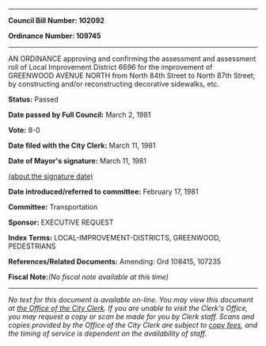 

********

**Council Bill Number: 102092**
   
**Ordinance Number: 109745**
********

 AN ORDINANCE approving and confirming the assessment and assessment roll of Local Improvement District 6696 for the improvement of GREENWOOD AVENUE NORTH from North 84th Street to North 87th Street; by constructing and/or reconstructing decorative sidewalks, etc.

**Status:** Passed
   
**Date passed by Full Council:** March 2, 1981
   
**Vote:** 8-0
   
**Date filed with the City Clerk:** March 11, 1981
   
**Date of Mayor's signature:** March 11, 1981
   
[(about the signature date)](/~public/approvaldate.htm)
   
   
   
**Date introduced/referred to committee:** February 17, 1981
   
**Committee:** Transportation
   
**Sponsor:** EXECUTIVE REQUEST
   
   
**Index Terms:** LOCAL-IMPROVEMENT-DISTRICTS, GREENWOOD, PEDESTRIANS

**References/Related Documents:** Amending: Ord 108415, 107235

**Fiscal Note:**_(No fiscal note available at this time)_
********

_No text for this document is available on-line. You may view this document at [the Office of the City Clerk](http://www.seattle.gov/leg/clerk/contactUs.htm). If you are unable to visit the Clerk's Office, you may request a copy or scan be made for you by Clerk staff. Scans and copies provided by the Office of the City Clerk are subject to [copy fees](http://clerk.seattle.gov/~public/clerkfees.htm), and the timing of service is dependent on the availability of staff._

